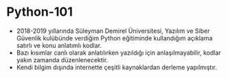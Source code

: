 # Python-101
* 2018-2019 yıllarında Süleyman Demirel Üniversitesi, Yazılım ve Siber Güvenlik kulübünde verdiğim Python eğitiminde kullandığım açıklama satırlı ve konu anlatımlı kodlar.
* Bazı kısımlar canlı olarak anlatılırken yazıldığı için anlaşılmayabilir, kodlar yakın zamanda düzenlenecektir.
* Kendi bilgim dışında internette çeşitli kaynaklardan derleme yapılmıştır.
